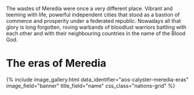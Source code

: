---
---

The wastes of Meredia were once a very different place. Vibrant and teeming with life, powerful independent cities that stood as a bastion of commerce and prosperity under a federated republic. Nowadays all that glory is long forgotten, roving warbands of bloodlust warriors battling with each other and with their neighbouring countries in the name of the Blood God.

# The eras of Meredia

{% include image_gallery.html data_identifier="aos-calyster-meredia-eras" image_field="banner" title_field="name" css_class="nations-grid" %}
